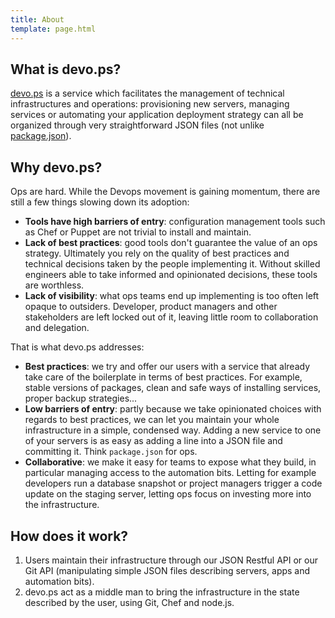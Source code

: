 ```yaml
---
title: About
template: page.html
---
```


## What is devo.ps?

[devo.ps](http://devo.ps) is a service which facilitates the management of technical infrastructures and operations: provisioning new servers, managing services or automating your application deployment strategy can all be organized through very straightforward JSON files (not unlike [package.json](https://npmjs.org/doc/json.html)).

## Why devo.ps?

Ops are hard. While the Devops movement is gaining momentum, there are still a few things slowing down its adoption:

* **Tools have high barriers of entry**: configuration management tools such as Chef or Puppet are not trivial to install and maintain.
* **Lack of best practices**: good tools don't guarantee the value of an ops strategy. Ultimately you rely on the quality of best practices and technical decisions taken by the people implementing it. Without skilled engineers able to take informed and opinionated decisions, these tools are worthless.
* **Lack of visibility**: what ops teams end up implementing is too often left opaque to outsiders. Developer, product managers and other stakeholders are left locked out of it, leaving little room to collaboration and delegation.

That is what devo.ps addresses:

* **Best practices**: we try and offer our users with a service that already take care of the boilerplate in terms of best practices. For example, stable versions of packages, clean and safe ways of installing services, proper backup strategies...
* **Low barriers of entry**: partly because we take opinionated choices with regards to best practices, we can let you maintain your whole infrastructure in a simple, condensed way. Adding a new service to one of your servers is as easy as adding a line into a JSON file and committing it. Think ```package.json``` for ops.
* **Collaborative**: we make it easy for teams to expose what they build, in particular managing access to the automation bits. Letting for example developers run a database snapshot or project managers trigger a code update on the staging server, letting ops focus on investing more into the infrastructure.

## How does it work?

1. Users maintain their infrastructure through our JSON Restful API or our Git API (manipulating simple JSON files describing servers, apps and automation bits).
1. devo.ps act as a middle man to bring the infrastructure in the state described by the user, using Git, Chef and node.js.